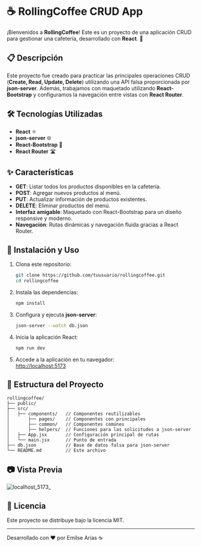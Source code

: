 # ☕ RollingCoffee CRUD App  

¡Bienvenidos a **RollingCoffee**! Este es un proyecto de una aplicación CRUD para gestionar una cafetería, desarrollado con **React**. 🚀  

## 📋 Descripción  

Este proyecto fue creado para practicar las principales operaciones CRUD (**Create, Read, Update, Delete**) utilizando una API falsa proporcionada por **json-server**. Además, trabajamos con maquetado utilizando **React-Bootstrap** y configuramos la navegación entre vistas con **React Router**.  

## 🛠️ Tecnologías Utilizadas  

- **React** ⚛️  
- **json-server** 🌐  
- **React-Bootstrap** 🎨  
- **React Router** 🛣️  

## ✨ Características  

- **GET**: Listar todos los productos disponibles en la cafetería.  
- **POST**: Agregar nuevos productos al menú.  
- **PUT**: Actualizar información de productos existentes.  
- **DELETE**: Eliminar productos del menú.  
- **Interfaz amigable**: Maquetado con React-Bootstrap para un diseño responsive y moderno.  
- **Navegación**: Rutas dinámicas y navegación fluida gracias a React Router.  

## 🚀 Instalación y Uso  

1. Clona este repositorio:  
   ```bash  
   git clone https://github.com/tuusuario/rollingcoffee.git  
   cd rollingcoffee  
   ```  

2. Instala las dependencias:  
   ```bash  
   npm install  
   ```  

3. Configura y ejecuta **json-server**:  
   ```bash  
   json-server --watch db.json
   ```  

4. Inicia la aplicación React:  
   ```bash  
   npm run dev  
   ```  

5. Accede a la aplicación en tu navegador:  
   [http://localhost:5173](http://localhost:5173)  

## 📂 Estructura del Proyecto  

```  
rollingcoffee/  
├── public/  
├── src/  
│   ├── components/   // Componentes reutilizables  
│       ├── pages/    // Componentes con principales  
│       ├── common/   // Componentes comúnes  
│       ├── helpers/  // Funciones para las solicitudes a json-server  
│   ├── App.jsx       // Configuración principal de rutas 
│   └── main.jsx      // Punto de entrada  
├── db.json           // Base de datos falsa para json-server  
└── README.md         // Este archivo  
```  

## 📷 Vista Previa  

![localhost_5173_](https://github.com/user-attachments/assets/6e5606da-01ed-4b06-a67d-eda1a1564d09)

## 📝 Licencia  

Este proyecto se distribuye bajo la licencia MIT.  

---  

Desarrollado con ❤️ por Emilse Arias ☕  
